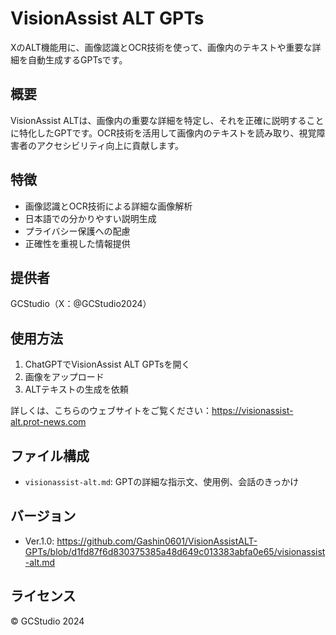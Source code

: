 # VisionAssist ALT GPTs

XのALT機能用に、画像認識とOCR技術を使って、画像内のテキストや重要な詳細を自動生成するGPTsです。

## 概要

VisionAssist ALTは、画像内の重要な詳細を特定し、それを正確に説明することに特化したGPTです。OCR技術を活用して画像内のテキストを読み取り、視覚障害者のアクセシビリティ向上に貢献します。

## 特徴

- 画像認識とOCR技術による詳細な画像解析
- 日本語での分かりやすい説明生成
- プライバシー保護への配慮
- 正確性を重視した情報提供

## 提供者

GCStudio（X：@GCStudio2024）

## 使用方法

1. ChatGPTでVisionAssist ALT GPTsを開く
2. 画像をアップロード
3. ALTテキストの生成を依頼

詳しくは、こちらのウェブサイトをご覧ください：https://visionassist-alt.prot-news.com

## ファイル構成

- `visionassist-alt.md`: GPTの詳細な指示文、使用例、会話のきっかけ

## バージョン

- Ver.1.0: https://github.com/Gashin0601/VisionAssistALT-GPTs/blob/d1fd87f6d830375385a48d649c013383abfa0e65/visionassist-alt.md

## ライセンス

© GCStudio 2024